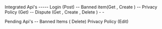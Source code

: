Integrated Api's -----
Login (Post)  --
Banned item(Get , Create ) --
Privacy Policy (Get) --
Dispute (Get , Create , Delete ) - -

Pending Api's --
Banned Items ( Delete)
Privacy Policy (Edit)